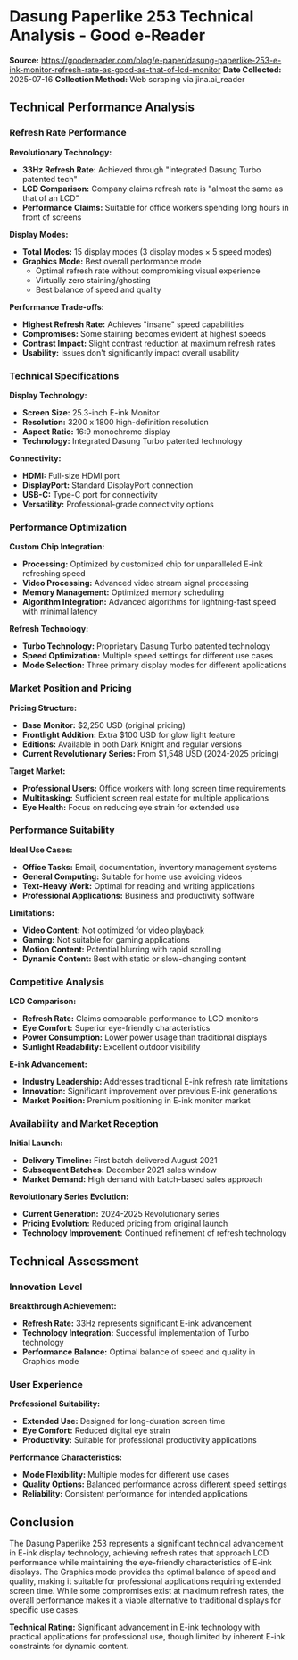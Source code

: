 # Dasung Paperlike 253 Technical Analysis - Good e-Reader

**Source:** https://goodereader.com/blog/e-paper/dasung-paperlike-253-e-ink-monitor-refresh-rate-as-good-as-that-of-lcd-monitor
**Date Collected:** 2025-07-16
**Collection Method:** Web scraping via jina.ai_reader

## Technical Performance Analysis

### Refresh Rate Performance

**Revolutionary Technology:**
- **33Hz Refresh Rate:** Achieved through "integrated Dasung Turbo patented tech"
- **LCD Comparison:** Company claims refresh rate is "almost the same as that of an LCD"
- **Performance Claims:** Suitable for office workers spending long hours in front of screens

**Display Modes:**
- **Total Modes:** 15 display modes (3 display modes × 5 speed modes)
- **Graphics Mode:** Best overall performance mode
  - Optimal refresh rate without compromising visual experience
  - Virtually zero staining/ghosting
  - Best balance of speed and quality

**Performance Trade-offs:**
- **Highest Refresh Rate:** Achieves "insane" speed capabilities
- **Compromises:** Some staining becomes evident at highest speeds
- **Contrast Impact:** Slight contrast reduction at maximum refresh rates
- **Usability:** Issues don't significantly impact overall usability

### Technical Specifications

**Display Technology:**
- **Screen Size:** 25.3-inch E-ink Monitor
- **Resolution:** 3200 x 1800 high-definition resolution
- **Aspect Ratio:** 16:9 monochrome display
- **Technology:** Integrated Dasung Turbo patented technology

**Connectivity:**
- **HDMI:** Full-size HDMI port
- **DisplayPort:** Standard DisplayPort connection
- **USB-C:** Type-C port for connectivity
- **Versatility:** Professional-grade connectivity options

### Performance Optimization

**Custom Chip Integration:**
- **Processing:** Optimized by customized chip for unparalleled E-ink refreshing speed
- **Video Processing:** Advanced video stream signal processing
- **Memory Management:** Optimized memory scheduling
- **Algorithm Integration:** Advanced algorithms for lightning-fast speed with minimal latency

**Refresh Technology:**
- **Turbo Technology:** Proprietary Dasung Turbo patented technology
- **Speed Optimization:** Multiple speed settings for different use cases
- **Mode Selection:** Three primary display modes for different applications

### Market Position and Pricing

**Pricing Structure:**
- **Base Monitor:** $2,250 USD (original pricing)
- **Frontlight Addition:** Extra $100 USD for glow light feature
- **Editions:** Available in both Dark Knight and regular versions
- **Current Revolutionary Series:** From $1,548 USD (2024-2025 pricing)

**Target Market:**
- **Professional Users:** Office workers with long screen time requirements
- **Multitasking:** Sufficient screen real estate for multiple applications
- **Eye Health:** Focus on reducing eye strain for extended use

### Performance Suitability

**Ideal Use Cases:**
- **Office Tasks:** Email, documentation, inventory management systems
- **General Computing:** Suitable for home use avoiding videos
- **Text-Heavy Work:** Optimal for reading and writing applications
- **Professional Applications:** Business and productivity software

**Limitations:**
- **Video Content:** Not optimized for video playback
- **Gaming:** Not suitable for gaming applications
- **Motion Content:** Potential blurring with rapid scrolling
- **Dynamic Content:** Best with static or slow-changing content

### Competitive Analysis

**LCD Comparison:**
- **Refresh Rate:** Claims comparable performance to LCD monitors
- **Eye Comfort:** Superior eye-friendly characteristics
- **Power Consumption:** Lower power usage than traditional displays
- **Sunlight Readability:** Excellent outdoor visibility

**E-ink Advancement:**
- **Industry Leadership:** Addresses traditional E-ink refresh rate limitations
- **Innovation:** Significant improvement over previous E-ink generations
- **Market Position:** Premium positioning in E-ink monitor market

### Availability and Market Reception

**Initial Launch:**
- **Delivery Timeline:** First batch delivered August 2021
- **Subsequent Batches:** December 2021 sales window
- **Market Demand:** High demand with batch-based sales approach

**Revolutionary Series Evolution:**
- **Current Generation:** 2024-2025 Revolutionary series
- **Pricing Evolution:** Reduced pricing from original launch
- **Technology Improvement:** Continued refinement of refresh technology

## Technical Assessment

### Innovation Level

**Breakthrough Achievement:**
- **Refresh Rate:** 33Hz represents significant E-ink advancement
- **Technology Integration:** Successful implementation of Turbo technology
- **Performance Balance:** Optimal balance of speed and quality in Graphics mode

### User Experience

**Professional Suitability:**
- **Extended Use:** Designed for long-duration screen time
- **Eye Comfort:** Reduced digital eye strain
- **Productivity:** Suitable for professional productivity applications

**Performance Characteristics:**
- **Mode Flexibility:** Multiple modes for different use cases
- **Quality Options:** Balanced performance across different speed settings
- **Reliability:** Consistent performance for intended applications

## Conclusion

The Dasung Paperlike 253 represents a significant technical advancement in E-ink display technology, achieving refresh rates that approach LCD performance while maintaining the eye-friendly characteristics of E-ink displays. The Graphics mode provides the optimal balance of speed and quality, making it suitable for professional applications requiring extended screen time. While some compromises exist at maximum refresh rates, the overall performance makes it a viable alternative to traditional displays for specific use cases.

**Technical Rating:** Significant advancement in E-ink technology with practical applications for professional use, though limited by inherent E-ink constraints for dynamic content.